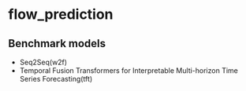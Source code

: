 # flow_prediction

## Benchmark models

- Seq2Seq(w2f)
- Temporal Fusion Transformers for Interpretable Multi-horizon Time Series Forecasting(tft)
